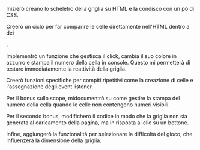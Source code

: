 Inizierò creano lo scheletro della griglia su HTML e la condisco con un pò di CSS.

Creerò un ciclo per far comparire le celle direttamente nell'HTML dentro a dei <div> .

Implementrò un funzione che gestisca il click, cambia il suo colore in azzurro e stampa il numero della cella in console. Questo mi permetterà di testare immediatamente la reattività della griglia.

Creerò funzioni specifiche per compiti ripetitivi come la creazione di celle e l'assegnazione degli event listener.

Per il bonus sullo scope, midocumentrò su come gestire la stampa del numero della cella quando le celle non contengono numeri visibili.

Per il secondo bonus, modificherò il codice in modo che la griglia non sia generata al caricamento della pagina, ma in risposta al clic su un bottone.

Infine, aggiungerò la funzionalità per selezionare la difficoltà del gioco, che influenzerà la dimensione della griglia.